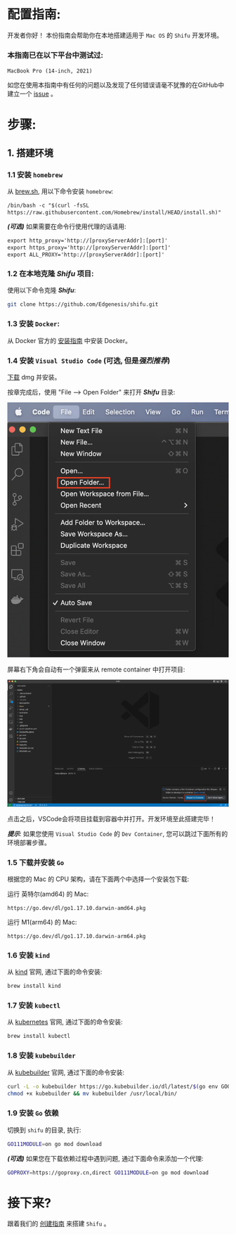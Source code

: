 # 配置指南:

开发者你好！ 本份指南会帮助你在本地搭建适用于 `Mac OS` 的 `Shifu` 开发环境。

### 本指南已在以下平台中测试过:
```
MacBook Pro (14-inch, 2021)
```

如您在使用本指南中有任何的问题以及发现了任何错误请毫不犹豫的在GitHub中建立一个 [issue](https://github.com/Edgenesis/shifu/issues/new) 。

# 步骤:
## 1. 搭建环境

### 1.1 安装 `homebrew`

从 [brew.sh](https://brew.sh/), 用以下命令安装 ```homebrew```: 
```
/bin/bash -c "$(curl -fsSL https://raw.githubusercontent.com/Homebrew/install/HEAD/install.sh)"
```

***(可选)*** 如果需要在命令行使用代理的话请用:
```
export http_proxy='http://[proxyServerAddr]:[port]'
export https_proxy='http://[proxyServerAddr]:[port]'
export ALL_PROXY='http://[proxyServerAddr]:[port]'
```

### 1.2 在本地克隆 ***Shifu*** 项目:
使用以下命令克隆 ***Shifu***:
```sh
git clone https://github.com/Edgenesis/shifu.git
```

### 1.3 安装 `Docker`:
从 Docker 官方的 [安装指南](https://docs.docker.com/desktop/mac/install/) 中安装 Docker。

### 1.4 安装 `Visual Studio Code` (可选, 但是*强烈推荐*)

[下载](https://code.visualstudio.com/download) dmg 并安装。

按章完成后，使用 "File --> Open Folder" 来打开 ***Shifu*** 目录:

![Open folder](img/develop-vscode-1.png)

屏幕右下角会自动有一个弹窗来从 remote container 中打开项目:

![Remote container prompt](img/develop-vscode-2.png)

点击之后，VSCode会将项目挂载到容器中并打开。开发环境至此搭建完毕！


***提示***: 如果您使用 `Visual Studio Code` 的 `Dev Container`, 您可以跳过下面所有的环境部署步骤。

### 1.5 下载并安装 `Go`
根据您的 Mac 的 CPU 架构，请在下面两个中选择一个安装包下载:

运行 英特尔(amd64) 的 Mac:
```
https://go.dev/dl/go1.17.10.darwin-amd64.pkg
```
运行 M1(arm64) 的 Mac:
```
https://go.dev/dl/go1.17.10.darwin-arm64.pkg
```

### 1.6 安装 `kind`
从 [kind](https://kind.sigs.k8s.io/docs/user/quick-start/) 官网, 通过下面的命令安装:
```sh
brew install kind
```

### 1.7 安装 `kubectl`
从 [kubernetes](https://kubernetes.io/docs/tasks/tools/install-kubectl-macos/) 官网, 通过下面的命令安装:
```sh
brew install kubectl
```

### 1.8 安装 `kubebuilder`
从 [kubebuilder](https://book.kubebuilder.io/quick-start.html) 官网, 通过下面的命令安装:
```sh
curl -L -o kubebuilder https://go.kubebuilder.io/dl/latest/$(go env GOOS)/$(go env GOARCH)
chmod +x kubebuilder && mv kubebuilder /usr/local/bin/

```

### 1.9 安装 `Go` 依赖
切换到 `shifu` 的目录, 执行:
```sh
GO111MODULE=on go mod download
```
***(可选)*** 如果您在下载依赖过程中遇到问题, 通过下面命令来添加一个代理:
```sh
GOPROXY=https://goproxy.cn,direct GO111MODULE=on go mod download
```

# 接下来?
跟着我们的 [创建指南](build-shifu-zh.md) 来搭建 `Shifu` 。
